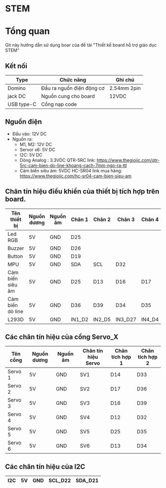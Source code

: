 # STEM
# Tổng quan
Git này hướng dẫn sử dụng boar của đề tài "Thiết kế board hỗ trợ giáo dục STEM"

## Kết nối 
|Type       |Chức năng                                |Ghi chú                    |
|-----------|-----------------------------------------|-----------                |
|Domino     |Đầu ra nguồn điện động cơ                |2.54mm 2pin                |
|jack DC    |Nguồn cung cho board                     |12VDC                      |
|USB type-C |Cổng nạp code                            |                           |

## Nguồn điện
- Đầu vào: 12V DC 
- Nguồn ra: 
    + M1, M2: 12V DC
    + Servor x6: 5V DC
    + I2C: 5V DC
    + Dòng Analog : 3.3VDC QTR-5RC    link: https://www.thegioiic.com/qtr-5rc-cam-bien-do-line-khoang-cach-7mm-ngo-ra-ttl
    + Cảm biến siêu âm: 5VDC HC-SR04  link mua hàng: https://www.thegioiic.com/hc-sr04-cam-bien-sieu-am
## Chân tín hiệu điều khiển của thiết bị tích hợp trên board.

|Tên thiết bị          |Nguồn dương  | Nguồn âm |  Chân 1 |  Chân 2 |  Chân 3 |  Chân 4  |  Chân 5 |  Chân 6 |  
|-----------           |-------------|----------|---------|---------|---------|----------|---------|---------| 
|Led RGB               |     5V      |    GND   |   D25   |         |         |          |         |         |                      
|Buzzer                |     5V      |    GND   |   D26   |         |         |          |         |         |         
|Button                |     5V      |    GND   |   D19   |         |         |          |         |         |                                          
|MPU                   |     5V      |    GND   |   SDA   |   SCL   |    D32  |          |         |         |       
|Cảm biến siêu âm      |     5V      |    GND   |   D25   |   D13   |   D16   |   D17    |         |         |         
|Cảm biến dò line      |     5V      |    GND   |   D36   |   D39   |   D34   |   D35    |         |         |        
|L293D                 |     5V      |    GND   | IN1_D2  |  IN2_D5 | IN3_D27 |  IN4_D4  | EN1_D23 | EN2_D15 | 

## Các chân tín hiệu của cổng Servo_X
|Tên cổng   |Nguồn dương|Nguồn âm |Chân tín hiệu Servo |Chân tích hợp 1|Chân tích hợp 2|
|-----------|-----------|----------|-------------------|---------------|---------------|
|Servo 1    |5V         |GND       |SV1                |D14            |D33            |
|Servo 2    |5V         |GND       |SV2                |D17            |D36            |
|Servo 3    |5V         |GND       |SV3                |D16            |D39            |
|Servo 4    |5V         |GND       |SV4                |D12            |D32            |
|Servo 5    |5V         |GND       |SV5                |D25            |D35            |
|Servo 6    |5V         |GND       |SV6                |D13            |D34            |

## Các chân tín hiệu của I2C
|I2C     |5V      |GND    |SCL_D22     |SDA_D21    |
|--------|--------|-------|------------|-----------|